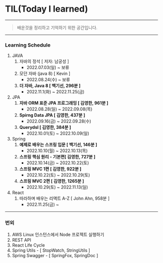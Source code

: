 # TIL(Today I learned) 

----

> 배운것을 정리하고 기억하기 위한 공간입니다.

----

### Learning Schedule

1. JAVA
   1. 자바의 정석 [ 저자: 남궁성 ]
      - 2022.07.03(일) ~ 보류
   2. 모던 자바 (java 8) [ Kevin ]
      - 2022.08.24(수) ~ 보류
   3. **더 자바, Java 8 [ 백기선, 296분 ]**
      - 2022.11.1(화) ~ 2022.11.25(금)
2. JPA
   1. **자바 ORM 표준 JPA 프로그래밍 [ 김영한, 961분 ]**
      - 2022.08.28(일) ~ 2022.09.08(목)
   2. **Spirng Data JPA [ 김영한, 437분 ]**
      - 2022.09.16(금) ~ 2022.09.28(수)
   3. **Querydsl [ 김영한, 384분 ]**
      - 2022.10.01(토) ~ 2022.10.09(일)
3. Spring
   1. **예제로 배우는 스프링 입문 [ 백기선, 146분 ]** 
      - 2022.10.10(월) ~ 2022.10.13(목)
   2. **스프링 핵심 원리 - 기본편[ 김영한, 727분 ]**
      - 2022.10.14(금) ~ 2022.10.22(토)
   3. **스프링 MVC 1편 [ 김영한, 922분 ]**
      - 2022.10.22(토) ~ 2022.10.29(토)
   4. **스프링 MVC 2편 [ 김영한, 1265분 ]**
      - 2022.10.29(토) ~ 2022.11.13(일)
4. React
   1. 따라하며 배우는 리액트 A-Z [ John Ahn, 958분 ]
      - 2022.11.25(금) ~ 


----

### 번외

1. AWS Linux 인스턴스에서 Node 프로젝트 실행하기
2. REST API
3. React Life Cycle
4. Spring Utils - [ StopWatch, StringUtils ]
5. Spring Swagger - [ SpringFox, SpringDoc ]
